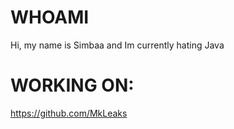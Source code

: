# WHOAMI
Hi, my name is Simbaa and Im currently hating Java
# WORKING ON:
https://github.com/MkLeaks
